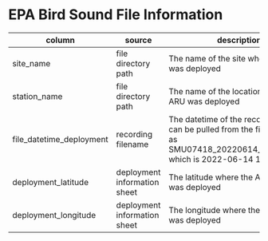# EPA Bird Sound File Information

|column|source|description|
|------|------|-----------|
|site_name|file directory path|The name of the site where the ARU was deployed|
|station_name|file directory path|The name of the location where the ARU was deployed|
|file_datetime_deployment|recording filename|The datetime of the recording. This can be pulled from the filename such as SMU07418_20220614_170000.wav which is 2022-06-14 17:00:00|
|deployment_latitude|deployment information sheet|The latitude where the ARU sensor was deployed|
|deployment_longitude|deployment information sheet|The longitude where the ARU sensor was deployed|
